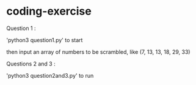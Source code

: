 # coding-exercise

Question 1 :

'python3 question1.py' to start

then input an array of numbers to be scrambled, like (7, 13, 13, 18, 29, 33)

Questions 2 and 3 :

'python3 question2and3.py' to run
